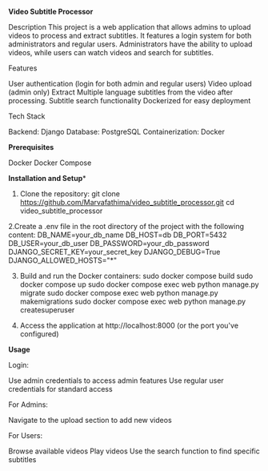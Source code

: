**Video Subtitle Processor**

Description
This project is a web application that allows admins to upload videos to process and extract subtitles. It features a login system for both administrators and regular users. Administrators have the ability to upload videos, while users can watch videos and search for subtitles.

Features

User authentication (login for both admin and regular users)
Video upload (admin only)
Extract Multiple language subtitles from the video after processing.
Subtitle search functionality
Dockerized for easy deployment

Tech Stack

Backend: Django
Database: PostgreSQL
Containerization: Docker

**Prerequisites**

Docker
Docker Compose

**Installation and Setup***

1. Clone the repository:
git clone https://github.com/Marvafathima/video_subtitle_processor.git
cd video_subtitle_processor

2.Create a .env file in the root directory of the project with the following content:
DB_NAME=your_db_name
DB_HOST=db
DB_PORT=5432
DB_USER=your_db_user
DB_PASSWORD=your_db_password
DJANGO_SECRET_KEY=your_secret_key
DJANGO_DEBUG=True
DJANGO_ALLOWED_HOSTS="*"

3. Build and run the Docker containers:
sudo docker compose build
sudo docker compose up
sudo docker compose exec web python manage.py migrate
sudo docker compose exec web python manage.py makemigrations
sudo docker compose exec web python manage.py createsuperuser

5. Access the application at http://localhost:8000 (or the port you've configured)

**Usage**

Login:

Use admin credentials to access admin features
Use regular user credentials for standard access


For Admins:

Navigate to the upload section to add new videos


For Users:

Browse available videos
Play videos
Use the search function to find specific subtitles
